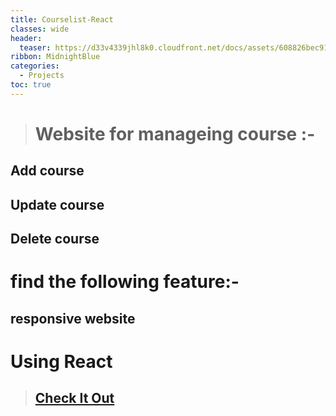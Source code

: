 ```yaml
---
title: Courselist-React
classes: wide
header:
  teaser: https://d33v4339jhl8k0.cloudfront.net/docs/assets/608826bec9133261f23f4c0b/images/6208e6b768cd260cc2d3aa38/file-XqfLP9sGvC.png
ribbon: MidnightBlue
categories:
  - Projects
toc: true
---
```


> # Website for manageing course :-
## Add course 
## Update course 
## Delete course 

# find the following feature:-
## responsive website

# Using React
> ## [Check It Out]( https://mohamedadel6.github.io/Courselist-React/)
